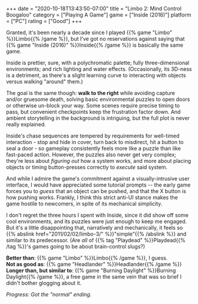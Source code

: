 +++
date = "2020-10-18T13:43:50-07:00"
title = "Limbo 2: Mind Control Boogaloo"
category = ["Playing A Game"]
game = ["Inside (2016)"]
platform = ["PC"]
rating = ["Good"]
+++

Granted, it's been nearly a decade since I played {{% game "Limbo" %}}Limbo{{% /game %}}, but I've got no reservations against saying that {{% game "Inside (2016)" %}}Inside{{% /game %}} is basically the same game.

Inside is prettier, sure, with a polychromatic palette; fully three-dimensional environments; and rich lighting and water effects.  (Occasionally, its 3D-ness is a detriment, as there's a slight learning curve to interacting with objects versus walking "around" them.)

The goal is the same though: <b>walk to the right</b> while avoiding capture and/or gruesome death, solving basic environmental puzzles to open doors or otherwise un-block your way.  Some scenes require precise timing to pass, but convenient checkpoints keep the frustration factor down.  And ambient storytelling in the background is intriguing, but the full plot is never really explained.

Inside's chase sequences are tempered by requirements for well-timed interaction - stop and hide in cover, turn back to misdirect, hit a button to seal a door - so gameplay consistently feels more like a puzzle than like fast-paced action.  However, the puzzles also never get very complex; they're less about <i>figuring out</i> how a system works, and more about placing objects or timing button-presses correctly to <i>execute</i> said system.

And while I admire the game's commitment against a visually-intrusive user interface, I would have appreciated some tutorial prompts -- the early game forces you to <i>guess</i> that an object can be pushed, and that the X button is how pushing works.  Frankly, I think this strict anti-UI stance makes the game hostile to newcomers, in spite of its mechanical simplicity.

I don't regret the three hours I spent with Inside, since it did show off some cool environments, and its puzzles were just enough to keep me engaged.  But it's a little disappointing that, narratively and mechanically, it feels so {{% abslink href="2011/02/02/limbo-3/" %}}"simple"{{% /abslink %}} and similar to its predecessor.  (Are <i>all</i> of {{% tag "Playdead" %}}Playdead{{% /tag %}}'s games going to be about brain-control slugs?)

<b>Better than</b>: {{% game "Limbo" %}}Limbo{{% /game %}}, I guess.  
<b>Not as good as</b>: {{% game "Headlander" %}}Headlander{{% /game %}}  
<b>Longer than, but similar to</b>: {{% game "Burning Daylight" %}}Burning Daylight{{% /game %}}, a free game in the same vein that was so brief I didn't bother glogging about it.

<i>Progress: Got the "normal" ending.</i>

